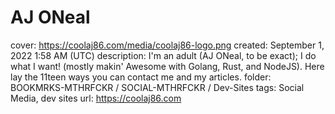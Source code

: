 # AJ ONeal

cover: https://coolaj86.com/media/coolaj86-logo.png
created: September 1, 2022 1:58 AM (UTC)
description: I'm an adult (AJ ONeal, to be exact); I do what I want! (mostly makin' Awesome with Golang, Rust, and NodeJS). Here lay the 11teen ways you can contact me and my articles.
folder: BOOKMRKS-MTHRFCKR / SOCIAL-MTHRFCKR / Dev-Sites
tags: Social Media, dev sites
url: https://coolaj86.com